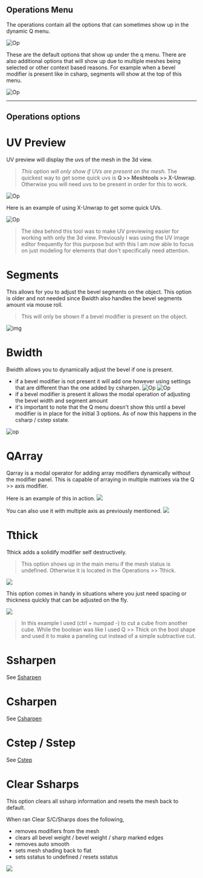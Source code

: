 ## Operations Menu

The operations contain all the options that can sometimes show up in the dynamic Q menu.

![Op](img\operations\op2.png)

These are the default options that show up under the q menu. There are also additional options that will show up due to multiple meshes being selected or other context based reasons. For example when a bevel modifier is present like in csharp, segments will show at the top of this menu.

![Op](img\operations\op1.png)
____

## Operations options

# UV Preview
UV preview will display the uvs of the mesh in the 3d view.
> *This option will only show if UVs are present on the mesh.* The quickest way to get some quick uvs is **Q >> Meshtools >> X-Unwrap**. Otherwise you will need uvs to be present in order for this to work.

![Op](img\operations\op11.gif)

Here is an example of using X-Unwrap to get some quick UVs.

![Op](img\operations\op12.gif)

> The idea behind this tool was to make UV previewing easier for working with only the 3d view. Previously I was using the UV image editor frequently for this purpose but with this I am now able to focus on just modeling for elements that don't specifically need attention.

# Segments
This allows for you to adjust the bevel segments on the object. This option is older and not needed since Bwidth also handles the bevel segments amount via mouse roll.
> This will only be shown if a bevel modifier is present on the object.

![img](img\operations\op3.gif)

# Bwidth
Bwidth allows you to dynamically adjust the bevel if one is present.
  - if a bevel modifier is not present it will add one however using settings that are different than the one added by csharpen.
  ![Op](img\operations\op4.png)   ![Op](img\operations\op5.png)
  - if a bevel modifier is present it allows the modal operation of adjusting the bevel width and segment amount
  - it's important to note that the Q menu doesn't show this until a bevel modifier is in place for the initial 3 options. As of now this happens in the csharp / cstep sstate.

![op](img\operations\op6.gif)

# QArray
Qarray is a modal operator for adding array modifiers dynamically without the modifier panel. This is capable of arraying in multiple matrixes via the Q >> axis modifier.

Here is an example of this in action.
![](img\operations\op7.gif)

You can also use it with multiple axis as previously mentioned.
![](img\operations\op8.gif)

# Tthick
Tthick adds a solidify modifier self destructively.

> This option shows up in the main menu if the mesh status is undefined. Otherwise it is located in the Operations >> Tthick.

![](img\operations\op13.gif)

This option comes in handy in situations where you just need spacing or thickness quickly that can be adjusted on the fly.

![](img\operations\op14.gif)

> In this example I used (ctrl + numpad -) to cut a cube from another cube. While the boolean was like I used Q >> Thick on the bool shape and used it to make a paneling cut instead of a simple subtractive cut.

# Ssharpen
  See [Ssharpen](ssharpen)

# Csharpen
  See [Csharpen](csharpen)

# Cstep / Sstep
  See [Cstep](cstep)

# Clear Ssharps
This option clears all ssharp information and resets the mesh back to default.

When ran Clear S/C/Sharps does the following,
  - removes modifiers from the mesh
  - clears all bevel weight / bevel weight / sharp marked edges
  - removes auto smooth
  - sets mesh shading back to flat
  - sets sstatus to undefined / resets sstatus

![](img\operations\op10.gif)
